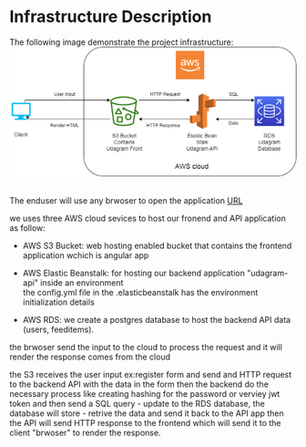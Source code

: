 # Infrastructure Description

The following image demonstrate the project infrastructure: <br/>
![Udagram Infrastructure](udagram-architecture.png)<br>
<br>

The enduser will use any brwoser to open the application [URL](http://udagram-frontend-bucket.s3-website-us-east-1.amazonaws.com)


we uses three AWS cloud sevices to host our fronend and API application as follow: <br/>

- AWS S3 Bucket: web hosting enabled bucket that contains the frontend application wchich is angular app <br/>

- AWS Elastic Beanstalk: for hosting our backend application "udagram-api" inside an environment <br/>
the config.yml file in the .elasticbeanstalk has the environment initialization details <br/>

- AWS RDS: we create a postgres database to host the backend API data (users, feeditems).

the brwoser send the input to the cloud to process the request and it will render the response comes from the cloud

the S3 receives the user input ex:register form and send and HTTP request to the backend API with the data in the form then the backend do the necessary process like creating hashing for the password or verviey jwt token and then send a SQL query - update to the RDS database, the database will store - retrive the data and send it back to the API app then the API will send HTTP response to the frontend which will send it to the client "brwoser" to render the response.